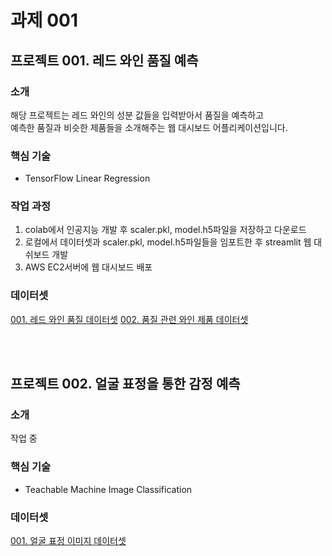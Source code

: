# 과제 001

## 프로젝트 001. 레드 와인 품질 예측

### 소개
해당 프로젝트는 레드 와인의 성분 값들을 입력받아서 품질을 예측하고<br/>
예측한 품질과 비슷한 제품들을 소개해주는 웹 대시보드 어플리케이션입니다.

### 핵심 기술
- TensorFlow Linear Regression

### 작업 과정
001. colab에서 인공지능 개발 후 scaler.pkl, model.h5파일을 저장하고 다운로드<br/>
002. 로컬에서 데이터셋과 scaler.pkl, model.h5파일들을 임포트한 후 streamlit 웹 대쉬보드 개발<br/>
003. AWS EC2서버에 웹 대시보드 배포

### 데이터셋
<a href=https://www.kaggle.com/datasets/uciml/red-wine-quality-cortez-et-al-2009>001. 레드 와인 품질 데이터셋</a>
<a href=https://www.kaggle.com/datasets/budnyak/wine-rating-and-price>002. 품질 관련 와인 제품 데이터셋</a>

<br/>
<br/>

## 프로젝트 002. 얼굴 표정을 통한 감정 예측

### 소개
작업 중

### 핵심 기술
- Teachable Machine Image Classification

### 데이터셋
<a href=https://www.kaggle.com/datasets/msambare/fer2013>001. 얼굴 표정 이미지 데이터셋</a>